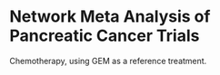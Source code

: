 # Network Meta Analysis of Pancreatic Cancer Trials

Chemotherapy, using GEM as a reference treatment.
